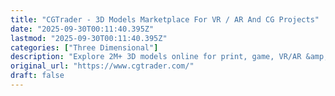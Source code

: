 ```yaml
---
title: "CGTrader - 3D Models Marketplace For VR / AR And CG Projects"
date: "2025-09-30T00:11:40.395Z"
lastmod: "2025-09-30T00:11:40.395Z"
categories: ["Three Dimensional"]
description: "Explore 2M+ 3D models online for print, game, VR/AR &amp; design projects. Download, customize, or hire 3D experts - all on CGTrader."
original_url: "https://www.cgtrader.com/"
draft: false
---
```

